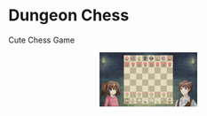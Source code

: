 # Dungeon Chess
Cute Chess Game

<p align="center">
<img src="https://raw.githubusercontent.com/alexlaurence/Dungeon-Chess/master/Screen.png" data-canonical-src="https://raw.githubusercontent.com/alexlaurence/Dungeon-Chess/master/Screen.png" width="35%"/>
</p>
